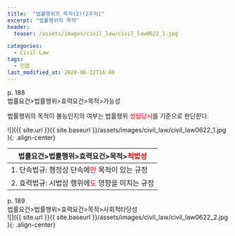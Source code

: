 ```yaml
---
title:  "법률행위의 목적(2)(2주차)"
excerpt: "법률행위의 목적"
header:
  teaser: /assets/images/civil_law/civil_law0622_1.jpg

categories:
  - Civil Law
tags:
  - 민법
last_modified_at: 2020-06-22T16:00
---
```


p. 188  
법률요건>법률행위>효력요건>목적>가능성  

법률행위의 목적이 불능인지의 여부는 법률행위 <span style="color:red">성립당시</span>를 기준으로 판단한다.  

![]({{ site.url }}{{ site.baseurl }}/assets/images/civil_law/civil_law0622_1.jpg   ){: .align-center}


|	<center>법률요건>법률행위>효력요건>목적><span style="color:red">적법성</span></center>	| 
| :----------------------------------------------------	| 
| 1. 단속법규: 행정상 단속에<span style="color:red">만</span> 목적이 있는 규정		|
| 2. 효력법규: 시법상 행위에<span style="color:red">도</span> 영향을 미치는 규정	|


p. 189  
법률요건>법률행위>효력요건>목적>사회적타당성    
![]({{ site.url }}{{ site.baseurl }}/assets/images/civil_law/civil_law0622_2.jpg   ){: .align-center}